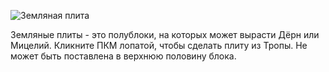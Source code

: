 ![Земляная плита](block:betterwithmods:dirt_slab)

Земляные плиты - это полублоки, на которых может вырасти Дёрн или Мицелий. Кликните ПКМ лопатой, чтобы сделать плиту из Тропы. Не может быть поставлена в верхнюю половину блока.